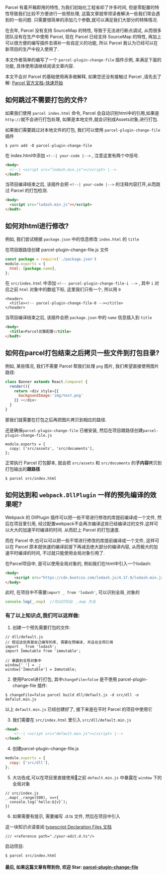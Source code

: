 Parcel 有着开箱即用的特性, 为我们初始化工程省却了许多时间, 但是零配置的特性导致我们比较不方便进行一些预处理, 这篇文章就带领读者解决一些我们常会遇到的一些问题. 只需要很简单的添加几个参数,就可以满足我们大部分的特殊情况.

在去年, Parcel 没有支持 SourceMap 的特性, 导致于无法进行断点调试, 从而很多团队没有在生产中使用 Parcel, 现在 Parcel 已经支持 SourceMap 的特性, 再加上可以很方便的编写插件去填补一些自定义的功能, 所以 Parcel 我认为已经可以在新项目的生产中投入使用了.

本文作者简单的编写了一个 `parcel-plugin-change-file` 插件示例, 来满足下面的功能, 具体使用请继续阅读文章内容.

本文不会对 Parcel 的基础使用再多做解释, 如果您还没有接触过 Parcel ,请先去了解: [Parcel 官方文档-快速开始](https://zh.parceljs.org/getting_started.html)

## 如何跳过不需要打包的文件?

如果我们使用 `parcel index.html` 命令, Parcel 会自动识别html中的引用,如果是`http://`就不会进行打包处理, 如果是本地文件,就会识别成Assets对象,进行打包.

如果我们需要跳过对本地文件的打包, 我们可以使用 `parcel-plugin-change-file` 插件

```
$ yarn add -D parcel-plugin-change-file
```

在 index.html中添加 `<!--| your-code |-->` , 注意这里有两个中括号.

```html
<body>
  <!--| <script src="lodash.min.js"></script> |-->
</bodt>
```
当项目编译结束之后, 该插件会把 `<!--| your-code |-->` 的注释内容打开,从而跳过 Parcel 的打包检测.
```html
<body>
  <script src="lodash.min.js"></script>
</bodt>
```

## 如何对html进行修改?
例如, 我们尝试根据 `package.json` 中的信息修改 `index.html` 的 `title`

在项目跟路径创建 parcel-plugin-change-file.js 文件

```js
const package = require('./package.json')
module.exports = {
  html: [package.name],
};
```
在 `src/index.html` 中添加 `<!-- parcel-plugin-change-file-i -->` , 其中 `i` 对应之前 `html` 对象中的数组下标, 这里我们只有一个, 所以用 `0`
```
<header>
  <title><!-- parcel-plugin-change-file-0 --></title>
</header>
```

当项目编译结束之后, 该插件会把 `package.json` 中的 `name` 信息插入到 `title`
```html
<body>
  <title>Parcel优雅配置</title>
</bodt>
```

## 如何在parcel打包结束之后拷贝一些文件到打包目录?

例如, 某些情况, 我们不需要 Parcel 帮我们处理 `png` 图片, 我们希望直接使用图片路径:
```js
class Banner extends React.Componet {
  render(){
    return <div style={{
      backgoundImage:'img/test.png'
    }} ></div>
  }
}
```
那我们就需要在打包之后再把图片拷贝到相应的路径.

还是确保`parcel-plugin-change-file` 已被安装, 然后在项目跟路径创建`parcel-plugin-change-file.js`

```
module.exports = {
  copy: ['src/assets', 'src/documents'],
};
```

正常执行 Parcel 打包脚本, 就会把 `src/assets` 和 `src/documents` 的**子内容**拷贝到打包输出的**跟路径**
```
$ parcel src/index.html
```


## 如何达到和 `webpack.DllPlugin` 一样的预先编译的效果呢?

Webpack 的 DllPlugin 插件可以把一些不常进行修改的库提前编译成一个文件, 然后在项目里引用, 经过配置webpack不会再次编译这些已经编译过的文件.这样可以大大的加速平时编译的时间. 从而赶上 Parcel 的打包速度.

而在 Parcel 中,也可以可以把一些不常进行修改的库提前编译成一个文件, 这样可以在 Parcel 原本就快速的编译前提下再减去绝大部分的编译内容, 从而极大的加速平时编译的时间, 不过就只能使用全局对象引用了.

在Parcel项目中, 是可以使用全局对象的, 例如我们在html中引入一个lodash:

```html
<body>
    <script src="https://cdn.bootcss.com/lodash.js/4.17.9/lodash.min.js"></script>
</body>
```

此时, 在项目中不需要`import _ from 'lodash'`, 可以识别全局`_`对象的
```js
console.log(_.map)  //可以打印出 _.map 方法
```
### 有了以上知识点,我们可以这样做:

1. 创建一个预先需要打包的文件:

```
// dll/default.js
// 假设这些库是自己编写的库, 需要在预编译, 并且在全局引用
import _ from 'lodash';
import Immutable from 'immutable';

// 暴露到全局对象中
window['_'] = _;
window['Immutable'] = Immutable;

```

2. 使用Parcel进行打包, 其中`changeFile=false` 是不使用 parcel-plugin-change-file 插件:

```
$ changeFile=false parcel build dll/default.js -d src/dll -o defalut.min.js
```

以上 `default.min.js` 已经创建好了, 接下来是在平时 Parcel 的项目中使用它

3. 我们需要在 `src/index.html` 里引入 `src/dll/default.min.js`

```html
<head>
    <!--| <script src="default.min.js"></script> |-->
</head>
```

4. 创建parcel-plugin-change-file.js

```js
module.exports = {
  copy: ['src/dll'],
};
```

5. 大功告成,可以在项目里直接使用之前 `default.min.js` 中暴露在 `window` 下的全局对象

```
// src/index.js
_.map(_.range(500), v=>{
  console.log(`hello:${v}`);
})
```

6. 如果需要有提示, 需要编写 .d.ts 文件, 然后在项目中引入

这一块知识点请查阅 [typescript Declaration Files 文档](http://www.typescriptlang.org/docs/handbook/declaration-files/publishing.html)

```
/// <reference path="./your-edit.d.ts"/>
```

启动项目:
```
$ parcel src/index.html
```

#### 最后, 如果这篇文章有帮到你, 欢迎 Star: [parcel-plugin-change-file](https://github.com/ymzuiku/parcel-plugin-change-file)

